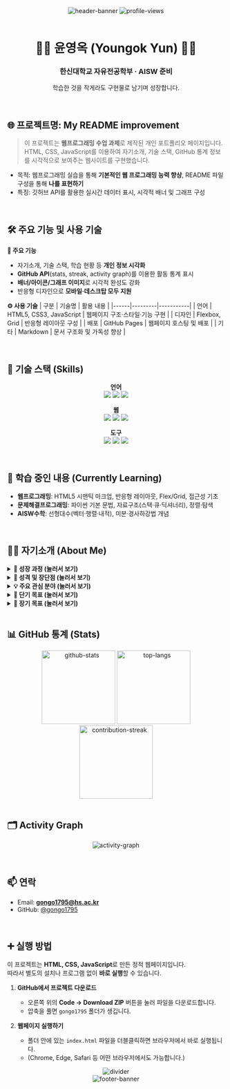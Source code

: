 <!-- ========================= HEADER ========================= -->
<div align="center">

  <!-- 제목 배너 -->
  <img src="https://capsule-render.vercel.app/api?type=slice&color=0:4682B4,100:AFEEEE&height=200&section=header&text=안녕하세요!👋&fontSize=70&animation=fadeIn" alt="header-banner" />

  <!-- 조회수 -->
  <img src="https://komarev.com/ghpvc/?username=gongo1795&label=Profile%20views&color=0ca4a5&style=flat" alt="profile-views" />
</div>

<br>

<!-- ========================= 이름/소개 ========================= -->
<div align="center">
  
# 👩‍💻 윤영옥 (Youngok Yun) 👩‍💻
### 한신대학교 자유전공학부 · AISW 준비

학습한 것을 작게라도 구현물로 남기며 성장합니다.

</div>

<br>

<!-- ========================= ① 프로젝트 제목 및 목적 ========================= -->
## 🌐 프로젝트명: My README improvement

> 이 프로젝트는 **웹프로그래밍 수업 과제**로 제작된 개인 포트폴리오 페이지입니다.  
> HTML, CSS, JavaScript를 이용하여 자기소개, 기술 스택, GitHub 통계 정보를 시각적으로 보여주는 웹사이트를 구현했습니다.

- 목적: 웹프로그래밍 실습을 통해 **기본적인 웹 프로그래밍 능력 향상**, README 파일 구성을 통해 **나를 표현하기**
- 특징: 깃허브 API를 활용한 실시간 데이터 표시, 시각적 배너 및 그래프 구성  

<br>

<!-- ========================= ② 주요 기능 및 사용 기술 ========================= -->
## 🛠 주요 기능 및 사용 기술

**🧩 주요 기능**
- 자기소개, 기술 스택, 학습 현황 등 **개인 정보 시각화**
- **GitHub API**(stats, streak, activity graph)를 이용한 활동 통계 표시
- **배너/아이콘/그래프 이미지**로 시각적 완성도 강화
- 반응형 디자인으로 **모바일·데스크탑 모두 지원**

**⚙️ 사용 기술**
| 구분 | 기술명 | 활용 내용 |
|------|---------|-----------|
| 언어 | HTML5, CSS3, JavaScript | 웹페이지 구조·스타일·기능 구현 |
| 디자인 | Flexbox, Grid | 반응형 레이아웃 구성 |
| 배포 | GitHub Pages | 웹페이지 호스팅 및 배포 |
| 기타 | Markdown | 문서 구조화 및 가독성 향상 |

<br>

<!-- ========================= 기술 스택 ========================= -->
## 🚀 기술 스택 (Skills)
<div align="center">

**언어**  
<img src="https://img.shields.io/badge/Python-3776AB?style=for-the-badge&logo=python&logoColor=white">
<img src="https://img.shields.io/badge/Java-007396?style=for-the-badge&logo=openjdk&logoColor=white">
<img src="https://img.shields.io/badge/C-A8B9CC?style=for-the-badge&logo=c&logoColor=white">

**웹**  
<img src="https://img.shields.io/badge/HTML5-E34F26?style=for-the-badge&logo=html5&logoColor=white">
<img src="https://img.shields.io/badge/CSS3-1572B6?style=for-the-badge&logo=css3&logoColor=white">
<img src="https://img.shields.io/badge/JavaScript-323330?style=for-the-badge&logo=javascript&logoColor=F7DF1E">

**도구**  
<img src="https://img.shields.io/badge/Git-F05032?style=for-the-badge&logo=git&logoColor=white">
<img src="https://img.shields.io/badge/GitHub-000000?style=for-the-badge&logo=github&logoColor=white">
<img src="https://img.shields.io/badge/VSCode-007ACC?style=for-the-badge&logo=visualstudiocode&logoColor=white">

</div>

<br>

<!-- ========================= 학습 중인 내용 ========================= -->
## 🌱 학습 중인 내용 (Currently Learning)
- **웹프로그래밍**: HTML5 시맨틱 마크업, 반응형 레이아웃, Flex/Grid, 접근성 기초
- **문제해결프로그래밍**: 파이썬 기본 문법, 자료구조(스택·큐·딕셔너리), 정렬·탐색
- **AISW수학**: 선형대수(벡터·행렬·내적), 미분·경사하강법 개념

<br>

<!-- ========================= 자기소개 ========================= -->
## 👨‍💻 자기소개 (About Me)

<details>
  <summary><b>🌈 성장 과정 (눌러서 보기)</b></summary>

  저의 성장과정은 한 마디로 **무지개**로 표현할 수 있습니다.  
  초·중·고 과정을 거치며 다양한 분야에 꿈을 가지고 수많은 도전도 하고 포기도 해 봤지만,  
  결국 그 모든 과정이 제 성장에 있어서는 참 아름다웠기 때문입니다.  

  고등학생 때는 **미용 분야**에 몰입하여 실기 연습에 매진하고 자격증까지 취득했습니다.  
  하지만 적성과 맞지 않아 미용을 접게 되었고, 꿈을 잃은 허탈함으로 잠시 방황했습니다.  
  그럼에도 불구하고 다시 학업에 집중하여 평균 내신을 2등급까지 끌어올렸고,  
  그 노력의 결과로 **한신대학교 자유전공학부**에 입학하였습니다.  

  현재는 **AISW(인공지능 소프트웨어)** 전공을 준비하며 새로운 꿈에 도전하고 있습니다.

</details>


<details>
  <summary><b>💬 성격 및 장단점 (눌러서 보기)</b></summary>

  저는 성격이 **무뚝뚝하고 털털한 편**입니다.  
  하지만 좋아하는 사람들과 있을 때는 **애교도 있고 웃음도 많은 성격**입니다.  
  소심하지만 **소극적인 사람은 아니며**, 흥미와 호기심이 생기는 일에는 적극적으로 도전합니다.  

  **장점**은 감정의 요동이 크지 않아 언제나 차분함을 유지할 수 있다는 것입니다.  
  무슨 일이 있어도 깊은 골에 빠지지 않고 평탄함을 유지하려 노력합니다.  

  **단점**은 큰 흥미가 없는 일에는 적극성이 떨어진다는 점입니다.  
  그러나 이러한 단점을 극복하기 위해  
  좋아하는 음악을 들으며 공부하거나, 편안한 공간에서 집중하는 등  
  환경을 바꿔가며 꾸준히 노력하고 있습니다.

</details>



<details>
  <summary><b>💡 주요 관심 분야 (눌러서 보기)</b></summary>

  현재 **AISW 계열(인공지능 소프트웨어)**을 공부하고 있습니다.  
  비록 프로그래밍을 배운 지는 오래되지 않았지만, **기초부터 하나씩 차근히 익히는 중**입니다.  

  - 1학년 1학기: **파이썬(Python)**, **C언어(C)**를 통해 프로그래밍 기초 학습  
  - 1학년 2학기: **웹프로그래밍(HTML, CSS, JavaScript)**과 **심화 파이썬** 학습으로 기반 강화  

  앞으로는 웹 개발과 인공지능 분야 모두에서  
  **사람에게 도움이 되는 기술을 만드는 개발자**로 성장하고 싶습니다.

</details>

<details>
  <summary><b>🎯 단기 목표 (눌러서 보기)</b></summary>

- 주 3회 커밋  
- 매주 1개 이슈/PR 정리  
- 한 달에 1번 책 읽기  

</details>

<details>
  <summary><b>🎯 장기 목표 (눌러서 보기)</b></summary>

- 컴퓨터 활용 능력 1급  
- 정보 처리 기사  
- 토익 800점 이상  

</details>

<br>

<!-- ========================= GitHub 통계 ========================= -->
## 📊 GitHub 통계 (Stats)
<div align="center">

<img src="https://github-readme-stats.vercel.app/api?username=gongo1795&show_icons=true&theme=default&rank_icon=percentile" height="170" alt="github-stats" />
<img src="https://github-readme-stats.vercel.app/api/top-langs/?username=gongo1795&layout=compact" height="170" alt="top-langs" />
<br/>
<img src="https://streak-stats.demolab.com?user=gongo1795" height="170" alt="contribution-streak" />

</div>

<br>

<!-- ========================= Activity Graph ========================= -->
## 🗂️ Activity Graph
<p align="center">
  <img src="https://github-readme-activity-graph.vercel.app/graph?username=gongo1795&area=true&hide_border=true" alt="activity-graph" />
</p>

<br>

<!-- ========================= 연락 ========================= -->
## 📫 연락
- Email: **gongo1795@hs.ac.kr**  
- GitHub: [@gongo1795](https://github.com/gongo1795)

<br>

<!-- ========================= 실행(또는 배포) 방법 ========================= -->
## ➕ 실행 방법

이 프로젝트는 **HTML, CSS, JavaScript**로 만든 정적 웹페이지입니다.  
따라서 별도의 설치나 프로그램 없이 **바로 실행**할 수 있습니다.

1. **GitHub에서 프로젝트 다운로드**
   - 오른쪽 위의 **Code → Download ZIP** 버튼을 눌러 파일을 다운로드합니다.  
   - 압축을 풀면 `gongo1795` 폴더가 생깁니다.

2. **웹페이지 실행하기**
   - 폴더 안에 있는 `index.html` 파일을 더블클릭하면 브라우저에서 바로 실행됩니다.  
   - (Chrome, Edge, Safari 등 어떤 브라우저에서도 가능합니다.)



<!-- ========================= Footer ========================= -->
<div align="center">
  <img src="https://capsule-render.vercel.app/api?type=rect&color=AFEEEE&height=2&section=footer" alt="divider" />
  <br>
  <img src="https://capsule-render.vercel.app/api?type=slice&color=0:4682B4,100:AFEEEE&height=100&section=footer" alt="footer-banner" />
</div>
